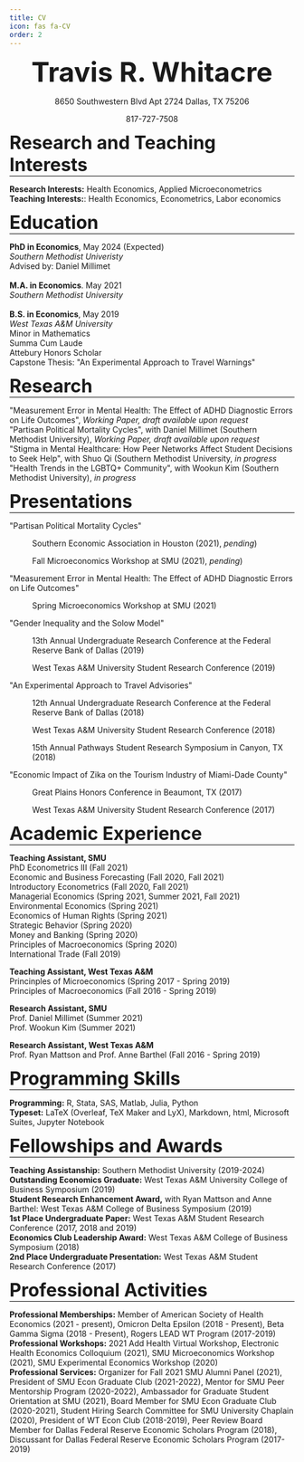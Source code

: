 ```yaml
---
title: CV
icon: fas fa-CV
order: 2
---
```

 
<font size="12"><p style="text-align: center;"><b>Travis R. Whitacre</b></p></font>
<p style="text-align: center;">8650 Southwestern Blvd Apt 2724 Dallas, TX 75206</p>
<p style="text-align: center;">817-727-7508</p> 

<font size="6"><p style="border-bottom:1px solid black;"><b>Research and Teaching Interests</b></p></font>
  <b>Research Interests:</b> Health Economics, Applied Microeconometrics <br>
  <b>Teaching Interests:</b>: Health Economics, Econometrics, Labor economics

<font size="6"><p style="border-bottom:1px solid black;"><b>Education</b></p></font>
<b>PhD in Economics</b>, May 2024 (Expected) <br> 
<i>Southern Methodist Univeristy</i> <br>
Advised by: Daniel Millimet <br>
<br>
<b>M.A. in Economics</b>. May 2021 <br>
<i>Southern Methodist University</i> <br>
<br>
<b>B.S. in Economics</b>, May 2019 <br>
<i>West Texas A&M University</i> <br>
Minor in Mathematics <br> Summa Cum Laude <br> Attebury Honors Scholar <br> Capstone Thesis: "An Experimental Approach to Travel Warnings"<br>

<font size="6"><p style="border-bottom:1px solid black;"><b>Research</b></p></font>
"Measurement Error in Mental Health: The Effect of ADHD Diagnostic Errors on Life Outcomes", <i>Working Paper, draft available upon request</i> <br>
"Partisan Political Mortality Cycles", with Daniel Millimet (Southern Methodist University), <i>Working Paper, draft available upon request</i> <br>
"Stigma in Mental Healthcare: How Peer Networks Affect Student Decisions to Seek Help", with Shuo Qi (Southern Methodist University, <i>in progress</i> <br>
"Health Trends in the LGBTQ+ Community", with Wookun Kim (Southern Methodist University), <i>in progress</i> <br>

<font size="6"><p style="border-bottom:1px solid black;"><b>Presentations</b></p></font>
"Partisan Political Mortality Cycles" <br>
<p style ="margin-left: 40px">Southern Economic Association in Houston (2021), <i>pending</i>)</p>
<p style ="margin-left: 40px">Fall Microeconomics Workshop at SMU (2021), <i>pending</i>)</p>
"Measurement Error in Mental Health: The Effect of ADHD Diagnostic Errors on Life Outcomes"
<p style ="margin-left: 40px">Spring Microeconomics Workshop at SMU (2021)</p>
"Gender Inequality and the Solow Model"
<p style ="margin-left: 40px">13th Annual Undergraduate Research Conference at the Federal Reserve Bank of Dallas (2019)</p>
<p style ="margin-left: 40px">West Texas A&M University Student Research Conference (2019)</p>
"An Experimental Approach to Travel Advisories"
<p style ="margin-left: 40px">12th Annual Undergraduate Research Conference at the Federal Reserve Bank of Dallas (2018)</p>
<p style ="margin-left: 40px">West Texas A&M University Student Research Conference (2018)</p>
<p style ="margin-left: 40px">15th Annual Pathways Student Research Symposium in Canyon, TX (2018)</p>
"Economic Impact of Zika on the Tourism Industry of Miami-Dade County"
<p style ="margin-left: 40px">Great Plains Honors Conference in Beaumont, TX (2017)</p>
<p style ="margin-left: 40px">West Texas A&M University Student Research Conference (2017)</p>

<font size="6"><p style="border-bottom:1px solid black;"><b>Academic Experience</b></p></font>
<b>Teaching Assistant, SMU</b> <br>
PhD Econometrics III (Fall 2021) <br>
Economic and Business Forecasting (Fall 2020, Fall 2021) <br>
Introductory Econometrics (Fall 2020, Fall 2021) <br>
Managerial Economics (Spring 2021, Summer 2021, Fall 2021)  <br>
Environmental Economics (Spring 2021) <br>
Economics of Human Rights (Spring 2021) <br>
Strategic Behavior (Spring 2020) <br>
Money and Banking (Spring 2020) <br>
Principles of Macroeconomics (Spring 2020) <br>
International Trade (Fall 2019) <br>

<b>Teaching Assistant, West Texas A&M</b> <br>
Princinples of Microeconomics (Spring 2017 - Spring 2019) <br>
Principles of Macroeconomics (Fall 2016 - Spring 2019) <br>

<b>Research Assistant, SMU</b> <br>
Prof. Daniel Millimet (Summer 2021) <br>
Prof. Wookun Kim (Summer 2021) <br>

<b>Research Assistant, West Texas A&M</b> <br>
Prof. Ryan Mattson and Prof. Anne Barthel (Fall 2016 - Spring 2019)

<font size="6"><p style="border-bottom:1px solid black;"><b>Programming Skills</b></p></font>
<b>Programming:</b> R, Stata, SAS, Matlab, Julia, Python <br>
<b>Typeset:</b> LaTeX (Overleaf, TeX Maker and LyX), Markdown, html, Microsoft Suites, Jupyter Notebook <br>

<font size="6"><p style="border-bottom:1px solid black;"><b>Fellowships and Awards</b></p></font>
<b>Teaching Assistanship:</b> Southern Methodist University (2019-2024) <br>
<b>Outstanding Economics Graduate:</b> West Texas A&M University College of Business Symposium (2019) <br>
<b>Student Research Enhancement Award,</b> with Ryan Mattson and Anne Barthel: West Texas A&M College of Business Symposium (2019) <br>
<b>1st Place Undergraduate Paper:</b> West Texas A&M Student Research Conference (2017, 2018 and 2019) <br>
<b>Economics Club Leadership Award:</b> West Texas A&M College of Business Symposium (2018) <br>
<b>2nd Place Undergraduate Presentation:</b> West Texas A&M Student Research Conference (2017)

<font size="6"><p style="border-bottom:1px solid black;"><b>Professional Activities</b></p></font>
<b>Professional Memberships:</b> Member of American Society of Health Economics (2021 - present), Omicron Delta Epsilon (2018 - Present), Beta Gamma Sigma (2018 - Present), Rogers LEAD WT Program (2017-2019) <br>
<b>Professional Workshops:</b> 2021 Add Health Virtual Workshop, Electronic Health Economics Colloquium (2021), SMU Microeconomics Workshop (2021), SMU Experimental Economics Workshop (2020) <br>
<b>Professional Services:</b> Organizer for Fall 2021 SMU Alumni Panel (2021), President of SMU Econ Graduate Club (2021-2022), Mentor for SMU Peer Mentorship Program (2020-2022), Ambassador for Graduate Student Orientation at SMU (2021), Board Member for SMU Econ Graduate Club (2020-2021), Student Hiring Search Committee for SMU University Chaplain (2020), President of WT Econ Club (2018-2019), Peer Review Board Member for Dallas Federal Reserve Economic Scholars Program (2018), Discussant for Dallas Federal Reserve Economic Scholars Program (2017-2019)
